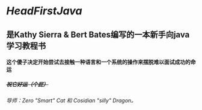 # ***HeadFirstJava***
##  是Kathy Sierra & Bert Bates编写的一本新手向java学习教程书
#### 这个傻子决定开始尝试去接触一种语言和一个系统的操作来摆脱难以面试成功的命运
##### ~~祝它好运（个屁）~~
###### 导师：Zero "Smart" Cat 和 Cosidian "silly" Dragon。
